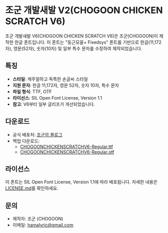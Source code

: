 # 조군 개발새발 V2(CHOGOON CHICKEN SCRATCH V6)

조군 개발새발 V6(CHOGOON CHICKEN SCRATCH V6)은 조군(CHOGOON)이 제작한 한글 폰트입니다. 이 폰트는 "둥근모꼴+ Fixedsys" 폰트를 기반으로 한글(11,172자), 영문(52자), 숫자(10자) 및 일부 특수 문자를 수정하여 제작되었습니다.

## 특징
- **스타일**: 캐주얼하고 독특한 손글씨 스타일
- **지원 문자**: 한글 11,172자, 영문 52자, 숫자 10자, 특수 문자
- **파일 형식**: TTF, OTF
- **라이선스**: SIL Open Font License, Version 1.1
- **참고**: V6부터 일부 글리프가 개선되었습니다.

## 다운로드
- 공식 배포처: [조군의 블로그](https://blog.naver.com/hamalyric/223572107612)
- 백업 다운로드:
  - [CHOGOONCHICKENSCRATCHV6-Regular.ttf](https://github.com/chogoons/CHOGOON-CHICKEN-SCRATCH-V6/blob/main/CHOGOONCHICKENSCRATCHV6-Regular.ttf)
  - [CHOGOONCHICKENSCRATCHV6-Regular.otf](https://github.com/chogoons/CHOGOON-CHICKEN-SCRATCH-V6/blob/main/CHOGOONCHICKENSCRATCHV6-Regular.otf)

## 라이선스
이 폰트는 SIL Open Font License, Version 1.1에 따라 배포됩니다. 자세한 내용은 [LICENSE.md](https://github.com/chogoons/CHOGOON-CHICKEN-SCRATCH-V6/blob/main/LICENSE.md)를 확인하세요.

## 문의
- 제작자: 조군 (CHOGOON)
- 이메일: hamalyric@gmail.com
